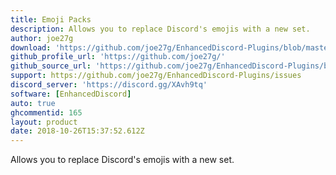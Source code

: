 ```yaml
---
title: Emoji Packs
description: Allows you to replace Discord's emojis with a new set.
author: joe27g
download: 'https://github.com/joe27g/EnhancedDiscord-Plugins/blob/master/plugins/emoji_packs.js'
github_profile_url: 'https://github.com/joe27g/'
github_source_url: 'https://github.com/joe27g/EnhancedDiscord-Plugins/blob/master/plugins/emoji_packs.js'
support: https://github.com/joe27g/EnhancedDiscord-Plugins/issues
discord_server: 'https://discord.gg/XAvh9tq'
software: [EnhancedDiscord]
auto: true
ghcommentid: 165
layout: product
date: 2018-10-26T15:37:52.612Z
---
```

Allows you to replace Discord's emojis with a new set.